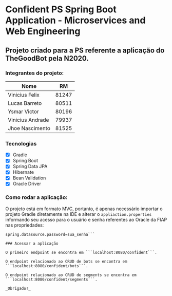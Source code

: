 # Confident PS Spring Boot Application - Microservices and Web Engineering

## Projeto criado para a PS referente a aplicação do TheGoodBot pela N2020.

### Integrantes do projeto:

|        Nome       |   RM   |
|-------------------|--------|
|Vinicius Felix     | 81247  |
|Lucas Barreto      | 80511  |
|Ysmar Victor       | 80196  |
|Vinicius Andrade   | 79937  |
|Jhoe Nascimento    | 81525  |

### Tecnologias
- [X] Gradle
- [X] Spring Boot
- [X] Spring Data JPA
- [X] Hibernate
- [X] Bean Validation
- [X] Oracle Driver

### Como rodar a aplicação:

O projeto está em formato MVC, portanto, é apenas necessário importar o projeto Gradle diretamente na IDE e alterar o ```appliaction.properties``` informando seu acesso para o usuário e senha referentes ao Oracle da FIAP nas propriedades: 
```spring.datasource.username=seu_usuario
spring.datasource.password=sua_senha```

### Acessar a aplicação

O primeiro endpoint se encontra em ```localhost:8080/confident```.

O endpoint relacionado ao CRUD de bots se encontra em ```localhost:8080/confident/bots```.

O endpoint relacionado ao CRUD de segments se encontra em ```localhost:8080/confident/segments```.

_Obrigado!_
